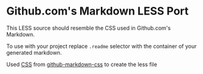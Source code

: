 Github.com's Markdown LESS Port
====================

This LESS source should resemble the CSS used in Github.com's Markdown.

To use with your project replace `.readme` selector with the container of your generated markdown.

Used [CSS][1] from [github-markdown-css][2] to create the less file

[1]: https://github.com/sindresorhus/github-markdown-css/blob/gh-pages/github-markdown.css
[2]: https://github.com/sindresorhus/github-markdown-css
